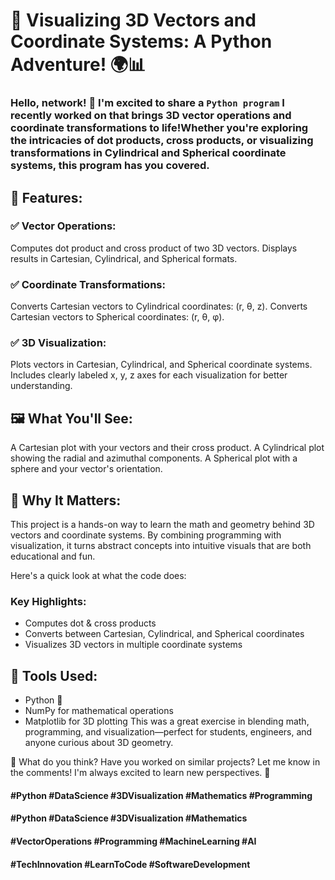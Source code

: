 # 🚀  Visualizing 3D Vectors and Coordinate Systems: A Python Adventure! 🌍📊

### Hello, network! 🌟 I'm excited to share a `Python program` I recently worked on that brings 3D vector operations and coordinate transformations to life!Whether you're exploring the intricacies of dot products, cross products, or visualizing transformations in Cylindrical and Spherical coordinate systems, this program has you covered.

## 🧮 Features:
### ✅ Vector Operations:

Computes dot product and cross product of two 3D vectors.
Displays results in Cartesian, Cylindrical, and Spherical formats.
### ✅ Coordinate Transformations:

Converts Cartesian vectors to Cylindrical coordinates: (r, θ, z).
Converts Cartesian vectors to Spherical coordinates: (r, θ, φ).
### ✅ 3D Visualization:

Plots vectors in Cartesian, Cylindrical, and Spherical coordinate systems.
Includes clearly labeled x, y, z axes for each visualization for better understanding.
## 🖼️ What You'll See:
A Cartesian plot with your vectors and their cross product.
A Cylindrical plot showing the radial and azimuthal components.
A Spherical plot with a sphere and your vector's orientation.
## 🌟 Why It Matters:
This project is a hands-on way to learn the math and geometry behind 3D vectors and coordinate systems. By combining programming with visualization, it turns abstract concepts into intuitive visuals that are both educational and fun.


Here's a quick look at what the code does:
### Key Highlights:
- Computes dot & cross products
- Converts between Cartesian, Cylindrical, and Spherical coordinates
- Visualizes 3D vectors in multiple coordinate systems
## 🔧 Tools Used:
- Python 🐍
- NumPy for mathematical operations
- Matplotlib for 3D plotting
This was a great exercise in blending math, programming, and visualization—perfect for students, engineers, and anyone curious about 3D geometry.

💬 What do you think? Have you worked on similar projects? Let me know in the comments! I'm always excited to learn new perspectives. 🌟

#### #Python #DataScience #3DVisualization #Mathematics #Programming
#### #Python #DataScience #3DVisualization #Mathematics
#### #VectorOperations #Programming #MachineLearning #AI
#### #TechInnovation #LearnToCode #SoftwareDevelopment
